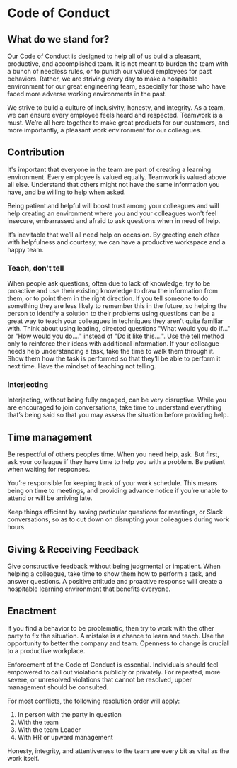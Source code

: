 # Code of Conduct

## What do we stand for?
Our Code of Conduct is designed to help all of us build a pleasant, productive, and accomplished team. It is not meant to burden the team with a bunch of needless rules, or to punish our valued employees for past behaviors. Rather, we are striving every day to make a hospitable environment for our great engineering team, especially for those who have faced more adverse working environments in the past.

We strive to build a culture of inclusivity, honesty, and integrity. As a team, we can ensure every employee feels heard and respected. Teamwork is a must. We’re all here together to make great products for our customers, and more importantly, a pleasant work environment for our colleagues.

## Contribution
It's important that everyone in the team are part of creating a learning environment.
Every employee is valued equally. Teamwork is valued above all else. Understand that others might not have the same information you have, and be willing to help when asked.

Being patient and helpful will boost trust among your colleagues and will help creating an environment where you and your colleagues won't feel insecure, embarrassed and afraid to ask questions when in need of help.

It’s inevitable that we’ll all need help on occasion. By greeting each other with helpfulness and courtesy, we can have a productive workspace and a happy team.

### Teach, don't tell
When people ask questions, often due to lack of knowledge, try to be proactive and use their existing knowledge to draw the information from them, or to point them in the right direction. 
If you tell someone to do something they are less likely to remember this in the future, so helping the person to identify a solution to their problems using questions can be a great way to teach your colleagues in techniques they aren't quite familiar with. 
Think about using leading, directed questions "What would you do if..." or "How would you do...." instead of "Do it like this....". 
Use the tell method only to reinforce their ideas with additional information. If your colleague needs help understanding a task, take the time to walk them through it. 
Show them how the task is performed so that they’ll be able to perform it next time. Have the mindset of teaching not telling.

### Interjecting
Interjecting, without being fully engaged, can be very disruptive. While you are encouraged to join conversations, take time to understand everything that’s being said so that you may assess the situation before providing help.

## Time management
Be respectful of others peoples time. When you need help, ask. But first, ask your colleague if they have time to help you with a problem. Be patient when waiting for responses.

You’re responsible for keeping track of your work schedule. This means being on time to meetings, and providing advance notice if you’re unable to attend or will be arriving late.

Keep things efficient by saving particular questions for meetings, or Slack conversations, so as to cut down on disrupting your colleagues during work hours. 

## Giving & Receiving Feedback
Give constructive feedback without being judgmental or impatient. When helping a colleague, take time to show them how to perform a task, and answer questions. A positive attitude and proactive response will create a hospitable learning environment that benefits everyone.

## Enactment
If you find a behavior to be problematic, then try to work with the other party to fix the situation. A mistake is a chance to learn and teach. Use the opportunity to better the company and team. Openness to change is crucial to a productive workplace.

Enforcement of the Code of Conduct is essential. Individuals should feel empowered to call out violations publicly or privately. For repeated, more severe, or unresolved violations that cannot be resolved, upper management should be consulted.

For most conflicts, the following resolution order will apply:

1. In person with the party in question
2. With the team
3. With the team Leader
4. With HR or upward management

Honesty, integrity, and attentiveness to the team are every bit as vital as the work itself.
